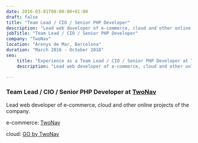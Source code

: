 ```yaml
---
date: 2016-03-01T00:00:00+01:00
draft: false
title: "Team Lead / CIO / Senior PHP Developer"
description: "Lead web developer of e-commerce, cloud and other online projects of the company."
jobTitle: "Team Lead / CIO / Senior PHP Developer"
company: "TwoNav"
location: "Arenys de Mar, Barcelona"
duration: "March 2016 - October 2018"
seo:
    title: "Experience as a Team Lead / CIO / Senior PHP Developer at TwoNav"
    description: "Lead web developer of e-commerce, cloud and other online projects of the company."

---
```

### Team Lead / CIO / Senior PHP Developer at [TwoNav](https://www.twonav.com/)

Lead web developer of e-commerce, cloud and other online projects of the company.

e-commerce: [TwoNav](https://www.twonav.com/)

cloud: [GO by TwoNav](https://go.twonav.com/)
